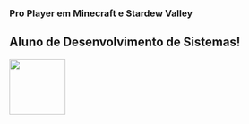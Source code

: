 ### Pro Player em Minecraft e Stardew Valley
## Aluno de Desenvolvimento de Sistemas!
<img height="100px" src="https://cdn.jsdelivr.net/gh/devicons/devicon/icons/canva/canva-original.svg" />
